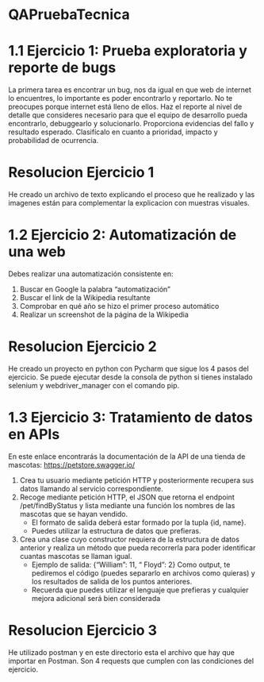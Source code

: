 # QAPruebaTecnica

# 1.1 Ejercicio 1: Prueba exploratoria y reporte de bugs 
La primera tarea es encontrar un bug, nos da igual en que web de internet lo encuentres, lo importante es poder encontrarlo y reportarlo. No te preocupes porque internet está lleno de ellos. Haz el reporte al nivel de detalle que consideres necesario para que el equipo de desarrollo pueda encontrarlo, debuggearlo y solucionarlo. Proporciona evidencias del fallo y resultado esperado. Clasifícalo en cuanto a prioridad, impacto y probabilidad de ocurrencia. 

# Resolucion Ejercicio 1
He creado un archivo de texto explicando el proceso que he realizado y las imagenes están para complementar la explicacion con muestras visuales.

# 1.2 Ejercicio 2: Automatización de una web 
Debes realizar una automatización consistente en: 
1. Buscar en Google la palabra “automatización”
2. Buscar el link de la Wikipedia resultante
3. Comprobar en qué año se hizo el primer proceso automático
4. Realizar un screenshot de la página de la Wikipedia 

# Resolucion Ejercicio 2
He creado un proyecto en python con Pycharm que sigue los 4 pasos del ejercicio. Se puede ejecutar desde la consola de python si tienes instalado selenium y webdriver_manager con el comando pip.

# 1.3 Ejercicio 3: Tratamiento de datos en APIs 
En este enlace encontrarás la documentación de la API de una tienda de mascotas: https://petstore.swagger.io/ 
1. Crea tu usuario mediante petición HTTP y posteriormente recupera sus datos llamando al servicio correspondiente.
2. Recoge mediante petición HTTP, el JSON que retorna el endpoint /pet/findByStatus y lista mediante una función los nombres de las mascotas que se hayan vendido.
   - El formato de salida deberá estar formado por la tupla {id, name}.
   - Puedes utilizar la estructura de datos que prefieras.
3. Crea una clase cuyo constructor requiera de la estructura de datos anterior y realiza un método que pueda recorrerla para poder identificar cuantas mascotas se llaman igual.
   - Ejemplo de salida: {“William”: 11, “ Floyd”: 2} Como output, te pediremos el código (puedes separarlo en archivos como quieras) y los resultados de salida de los puntos anteriores.
   - Recuerda que puedes utilizar el lenguaje que prefieras y cualquier mejora adicional será bien considerada

# Resolucion Ejercicio 3
He utilizado postman y en este directorio esta el archivo que hay que importar en Postman. Son 4 requests que cumplen con las condiciones del ejercicio.
